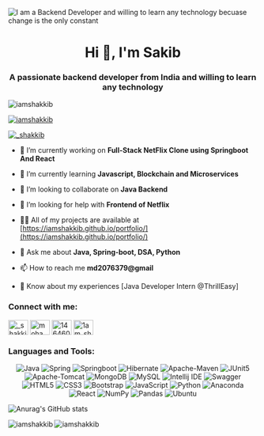 ![I am a Backend Developer and willing to learn any technology becuase change is the only constant](https://media-exp1.licdn.com/dms/image/C5616AQGF-BBBH7jLZQ/profile-displaybackgroundimage-shrink_350_1400/0/1642866990931?e=1648080000&v=beta&t=FXuRTltnhsm0YmYR8zwCek4JuLNKQvuJfrsdfZaI0hE)
<h1 align="center">Hi 👋, I'm Sakib</h1>
<h3 align="center">A passionate backend developer from India and willing to learn any technology</h3>

<p align="left"> <img src="https://komarev.com/ghpvc/?username=iamshakkib&label=Profile%20views&color=0e75b6&style=flat" alt="iamshakkib" /> </p>

<p align="left"> <a href="https://github.com/ryo-ma/github-profile-trophy"><img src="https://github-profile-trophy.vercel.app/?username=iamshakkib" alt="iamshakkib" /></a> </p>

<p align="left"> <a href="https://twitter.com/_shakkib" target="blank"><img src="https://img.shields.io/twitter/follow/_shakkib?logo=twitter&style=for-the-badge" alt="_shakkib" /></a> </p>

- 🔭 I’m currently working on **Full-Stack NetFlix Clone using Springboot And React**

- 🌱 I’m currently learning **Javascript, Blockchain and Microservices**

- 👯 I’m looking to collaborate on **Java Backend**

- 🤝 I’m looking for help with **Frontend of Netflix**

- 👨‍💻 All of my projects are available at [https://iamshakkib.github.io/portfolio/](https://iamshakkib.github.io/portfolio/)

- 💬 Ask me about **Java, Spring-boot, DSA, Python**

- 📫 How to reach me **md2076379@gmail**

- 📄 Know about my experiences [Java Developer Intern @ThrillEasy]

<h3 align="left">Connect with me:</h3>
<p align="left">
<a href="https://twitter.com/_shakkib" target="blank"><img align="center" src="https://raw.githubusercontent.com/rahuldkjain/github-profile-readme-generator/master/src/images/icons/Social/twitter.svg" alt="_shakkib" height="30" width="40" /></a>
<a href="https://linkedin.com/in/mohammed sakib" target="blank"><img align="center" src="https://raw.githubusercontent.com/rahuldkjain/github-profile-readme-generator/master/src/images/icons/Social/linked-in-alt.svg" alt="mohammed sakib" height="30" width="40" /></a>
<a href="https://stackoverflow.com/users/14646088" target="blank"><img align="center" src="https://raw.githubusercontent.com/rahuldkjain/github-profile-readme-generator/master/src/images/icons/Social/stack-overflow.svg" alt="14646088" height="30" width="40" /></a>
<a href="https://instagram.com/1am_shakkib" target="blank"><img align="center" src="https://raw.githubusercontent.com/rahuldkjain/github-profile-readme-generator/master/src/images/icons/Social/instagram.svg" alt="1am_shakkib" height="30" width="40" /></a>
</p>

<h3 align="left">Languages and Tools:</h3>
<p align="center">
<img alt="Java" src ="https://img.shields.io/badge/java-%23ED8B00.svg?style=for-the-badge&logo=java&logoColor=white"/>
<img alt="Spring" src="https://img.shields.io/badge/Spring-6DB33F?style=for-the-badge&logo=spring&logoColor=white"/>
<img alt="Springboot" src ="https://img.shields.io/badge/Spring_Boot-F2F4F9?style=for-the-badge&logo=spring-boot"/>
<img alt="Hibernate" src ="https://img.shields.io/badge/Hibernate-59666C?style=for-the-badge&logo=Hibernate&logoColor=white"/>
<img alt="Apache-Maven" src ="https://img.shields.io/badge/Apache%20Maven-C71A36?style=for-the-badge&logo=Apache%20Maven&logoColor=white"/>
<img alt="JUnit5" src="https://img.shields.io/badge/Junit5-25A162?style=for-the-badge&logo=junit5&logoColor=white"/>
<img alt="Apache-Tomcat" src ="https://img.shields.io/badge/Apache%20Tomcat-%23D42029.svg?style=for-the-badge&logo=Apache%20Tomcat&logoColor=white"/>
<img alt="MongoDB" src ="https://img.shields.io/badge/MongoDB-%234ea94b.svg?&style=for-the-badge&logo=mongodb&logoColor=white"/>
<img alt="MySQL" src="https://img.shields.io/badge/mysql-%2300f.svg?style=for-the-badge&logo=mysql&logoColor=white"/>
<img alt="Intellij IDE" src="https://img.shields.io/badge/IntelliJIDEA-000000.svg?style=for-the-badge&logo=intellij-idea&logoColor=white"/>
<img alt="Swagger" src="https://img.shields.io/badge/Swagger-85EA2D?style=for-the-badge&logo=Swagger&logoColor=white"/>
<img alt="HTML5" src="https://img.shields.io/badge/html5%20-%23E34F26.svg?&style=for-the-badge&logo=html5&logoColor=white"/>
<img alt="CSS3" src="https://img.shields.io/badge/css3%20-%231572B6.svg?&style=for-the-badge&logo=css3&logoColor=white"/>
<img alt="Bootstrap" src="https://img.shields.io/badge/bootstrap%20-%23563D7C.svg?&style=for-the-badge&logo=bootstrap&logoColor=white"/>
<img alt="JavaScript" src="https://img.shields.io/badge/javascript%20-%23323330.svg?&style=for-the-badge&logo=javascript&logoColor=%23F7DF1E"/>
<img alt="Python" src="https://img.shields.io/badge/Python-FFD43B?style=for-the-badge&logo=python&logoColor=darkgreen"/>
<img alt="Anaconda" src="https://img.shields.io/badge/Anaconda-%2344A833.svg?style=for-the-badge&logo=anaconda&logoColor=white"/>
<img alt="React" src="https://img.shields.io/badge/react%20-%2320232a.svg?&style=for-the-badge&logo=react&logoColor=%2361DAFB"/>
<img alt="NumPy" src="https://img.shields.io/badge/numpy-%23013243.svg?style=for-the-badge&logo=numpy&logoColor=white"/>
<img alt="Pandas" src="https://img.shields.io/badge/pandas-%23150458.svg?style=for-the-badge&logo=pandas&logoColor=white"/>
<img alt="Ubuntu" src="https://img.shields.io/badge/Ubuntu-E95420?style=for-the-badge&logo=ubuntu&logoColor=white"/>
</p>

![Anurag's GitHub stats](https://github-readme-stats.vercel.app/api?username=iamshakkib&theme=dark&show_icons=true)

<p><img align="left" src="https://github-readme-stats.vercel.app/api/top-langs?username=iamshakkib&show_icons=true&locale=en&layout=compact" alt="iamshakkib" /></p>

<p><img align="center" src="https://github-readme-streak-stats.herokuapp.com/?user=iamshakkib&" alt="iamshakkib" /></p>

